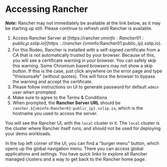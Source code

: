 # Accessing Rancher

***Note:*** Rancher may not immediately be available at the link below, as it may be starting up still. Please continue to refresh until Rancher is available.

1. Access Rancher Server at [https://rancher.${vminfo:Rancher01:public_ip}.sslip.io](https://rancher.${vminfo:Rancher01:public_ip}.sslip.io).
2. For this Rodeo, Rancher is installed with a self-signed certificate from a CA that is not automatically trusted by your browser. Because of this, you will see a certificate warning in your browser. You can safely skip this warning. Some Chromium based browsers may not show a skip button. If this is the case, just click anywhere on the error page and type "thisisunsafe" (without quotes). This will force the browser to bypass the warning and accept the certificate.
3. Please follow instructions on UI to generate password for default `admin` user when prompted.
4. Make sure to agree to the Terms & Conditions
5. When prompted, the **Rancher Server URL** should be `rancher.${vminfo:Rancher01:public_ip}.sslip.io`, which is the hostname you used to access the server.

You will see the Rancher UI, with the `local` cluster in it. The `local` cluster is the cluster where Rancher itself runs, and should not be used for deploying your demo workloads.

In the top left corner of the UI, you can find a "burger menu" button, which opens up the global navigation menu. There you can access global applications and settings. You have quick links to explore all Rancher managed clusters and a way to get back to the Rancher home page.
